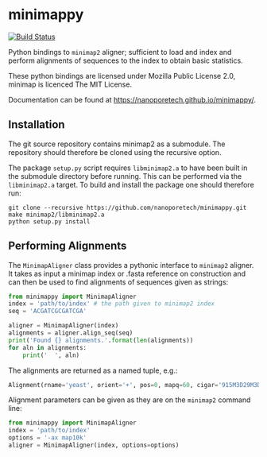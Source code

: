 minimappy
=========

[![Build Status](https://travis-ci.org/nanoporetech/minimappy.svg?branch=master)](https://travis-ci.org/nanoporetech/minimappy)

Python bindings to `minimap2` aligner; sufficient to load and index and perform
alignments of sequences to the index to obtain basic statistics.

These python bindings are licensed under Mozilla Public License 2.0, minimap is
licenced The MIT License.

Documentation can be found at https://nanoporetech.github.io/minimappy/.

Installation
------------

The git source repository contains minimap2 as a submodule. The repository
should therefore be cloned using the recursive option.

The package `setup.py` script requires `libminimap2.a` to have been built in the
submodule directory before running. This can be performed via the `libminimap2.a`
target. To build and install the package one should
therefore run:

    git clone --recursive https://github.com/nanoporetech/minimappy.git
    make minimap2/libminimap2.a 
    python setup.py install


Performing Alignments
---------------------

The `MinimapAligner` class provides a pythonic interface to `minimap2` aligner.
It takes as input a minimap index or .fasta reference on construction and can
then be used to find alignments of sequences given as strings:

```python
from minimappy import MinimapAligner
index = 'path/to/index' # the path given to minimap2 index
seq = 'ACGATCGCGATCGA'

aligner = MinimapAligner(index)
alignments = aligner.align_seq(seq)
print('Found {} alignments.'.format(len(alignments))
for aln in alignments:
    print('  ', aln)
```

The alignments are returned as a named tuple, e.g.:

```python
Alignment(rname='yeast', orient='+', pos=0, mapq=60, cigar='915M3D29M3D27M3D13M', NM=12, flags=0)
```

Alignment parameters can be given as they are on the `minimap2` command line:

```python
from minimappy import MinimapAligner
index = 'path/to/index'
options = '-ax map10k'
aligner = MinimapAligner(index, options=options)
```

